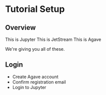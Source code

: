 # Tutorial Setup

## Overview

This is Jupyter
This is JetStream
This is Agave

We're giving you all of these.

## Login

* Create Agave account
* Confirm registration email
* Login to Jupyter


